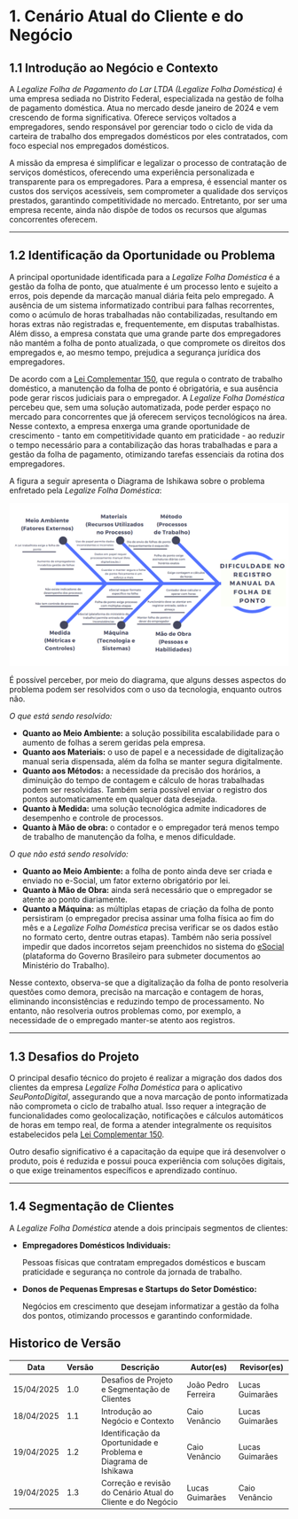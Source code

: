 # 1. Cenário Atual do Cliente e do Negócio

## 1.1 Introdução ao Negócio e Contexto 

A *Legalize Folha de Pagamento do Lar LTDA (Legalize Folha Doméstica)* é uma empresa sediada no Distrito Federal, especializada na gestão de folha de pagamento doméstica. Atua no mercado desde janeiro de 2024 e vem crescendo de forma significativa. Oferece serviços voltados a empregadores, sendo responsável por gerenciar todo o ciclo de vida da carteira de trabalho dos empregados domésticos por eles contratados, com foco especial nos empregados domésticos.

A missão da empresa é simplificar e legalizar o processo de contratação de serviços domésticos, oferecendo uma experiência personalizada e transparente para os empregadores. Para a empresa, é essencial manter os custos dos serviços acessíveis, sem comprometer a qualidade dos serviços prestados, garantindo competitividade no mercado. Entretanto, por ser uma empresa recente, ainda não dispõe de todos os recursos que algumas concorrentes oferecem.

---

## 1.2 Identificação da Oportunidade ou Problema 

A principal oportunidade identificada para a *Legalize Folha Doméstica* é a gestão da folha de ponto, que atualmente é um processo lento e sujeito a erros, pois depende da marcação manual diária feita pelo empregado. A ausência de um sistema informatizado contribui para falhas recorrentes, como o acúmulo de horas trabalhadas não contabilizadas, resultando em horas extras não registradas e, frequentemente, em disputas trabalhistas. Além disso, a empresa constata que uma grande parte dos empregadores não mantém a folha de ponto atualizada, o que compromete os direitos dos empregados e, ao mesmo tempo, prejudica a segurança jurídica dos empregadores.

De acordo com a [Lei Complementar 150](https://www.planalto.gov.br/ccivil_03/leis/lcp/lcp150.htm), que regula o contrato de trabalho doméstico, a manutenção da folha de ponto é obrigatória, e sua ausência pode gerar riscos judiciais para o empregador. A  *Legalize Folha Doméstica* percebeu que, sem uma solução automatizada, pode perder espaço no mercado para concorrentes que já oferecem serviços tecnológicos na área. Nesse contexto, a empresa enxerga uma grande oportunidade de crescimento - tanto em competitividade quanto em praticidade - ao reduzir o tempo necessário para a contabilização das horas trabalhadas e para a gestão da folha de pagamento, otimizando tarefas essenciais da rotina dos empregadores.

A figura a seguir apresenta o Diagrama de Ishikawa sobre o problema enfretado pela *Legalize Folha Doméstica*:

![Diagrama de Ishikawa ](../assets/images/diagrama-de-ishikawa-v1.1.png)

É possível perceber, por meio do diagrama, que alguns desses aspectos do problema podem ser resolvidos com o uso da tecnologia, enquanto outros não.

*O que está sendo resolvido:*

  - **Quanto ao Meio Ambiente:** a solução possibilita escalabilidade para o aumento de folhas a serem geridas pela empresa.
  - **Quanto aos Materiais:** o uso de papel e a necessidade de digitalização manual seria dispensada, além da folha se manter segura digitalmente.
  - **Quanto aos Métodos:** a necessidade da precisão dos horários, a diminuição do tempo de contagem e cálculo de horas trabalhadas podem ser resolvidas. Também seria possível enviar o registro dos pontos automaticamente em qualquer data desejada.
  - **Quanto à Medida:** uma solução tecnológica admite indicadores de desempenho e controle de processos.
  - **Quanto à Mão de obra:** o contador e o empregador terá menos tempo de trabalho de manutenção da folha, e menos dificuldade.

*O que não está sendo resolvido:*

  - **Quanto ao Meio Ambiente:** a folha de ponto ainda deve ser criada e enviado no e-Social, um fator externo obrigatório por lei.
  - **Quanto à Mão de Obra:** ainda será necessário que o empregador se atente ao ponto diariamente.
  - **Quanto a Máquina:** as múltiplas etapas de criação da folha de ponto persistiram (o empregador precisa assinar uma folha física ao fim do mês e a *Legalize Folha Doméstica* precisa verificar se os dados estão no formato certo, dentre outras etapas). Também não seria possível impedir que dados incorretos sejam preenchidos no sistema do [eSocial](https://www.gov.br/esocial/pt-br) (plataforma do Governo Brasileiro para submeter documentos ao Ministério do Trabalho).

Nesse contexto, observa-se que a digitalização da folha de ponto resolveria questões como demora, precisão na marcação e contagem de horas, eliminando inconsistências e reduzindo tempo de processamento. No entanto, não resolveria outros problemas como, por exemplo, a necessidade de o empregado manter-se atento aos registros.

---

##  1.3 Desafios do Projeto

O principal desafio técnico do projeto é realizar a migração dos dados dos clientes da empresa *Legalize Folha Doméstica* para o aplicativo *SeuPontoDigital*, assegurando que a nova marcação de ponto informatizada não comprometa o ciclo de trabalho atual. Isso requer a integração de funcionalidades como geolocalização, notificações e cálculos automáticos de horas em tempo real, de forma a atender integralmente os requisitos estabelecidos pela [Lei Complementar 150](https://www.planalto.gov.br/ccivil_03/leis/lcp/lcp150.htm).

Outro desafio significativo é a capacitação da equipe que irá desenvolver o produto, pois é reduzida e possui pouca experiência com soluções digitais, o que exige treinamentos específicos e aprendizado contínuo.

---

## 1.4 Segmentação de Clientes 

A *Legalize Folha Doméstica* atende a dois principais segmentos de clientes:

- **Empregadores Domésticos Individuais:**

    Pessoas físicas que contratam empregados domésticos e buscam praticidade e segurança no controle da jornada de trabalho.

- **Donos de Pequenas Empresas e Startups do Setor Doméstico:**

    Negócios em crescimento que desejam informatizar a gestão da folha dos pontos, otimizando processos e garantindo conformidade.

## Historico de Versão
Data     | Versão | Descrição | Autor(es) | Revisor(es)
-------- | ------ | --------- | ----- | ---------
15/04/2025 | 1.0 | Desafios de Projeto e Segmentação de Clientes | João Pedro Ferreira  | Lucas Guimarães |
18/04/2025 | 1.1 | Introdução ao Negócio e Contexto | Caio Venâncio | Lucas Guimarães |
19/04/2025 | 1.2 | Identificação da Oportunidade e Problema e Diagrama de Ishikawa | Caio Venâncio | Lucas Guimarães|
19/04/2025 | 1.3 | Correção e revisão do Cenário Atual do Cliente e do Negócio |  Lucas Guimarães |Caio Venâncio |
